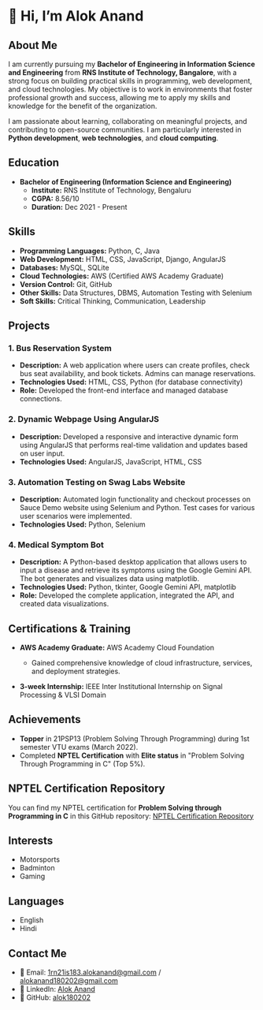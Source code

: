 # 👋 Hi, I’m Alok Anand

## About Me
I am currently pursuing my **Bachelor of Engineering in Information Science and Engineering** from **RNS Institute of Technology, Bangalore**, with a strong focus on building practical skills in programming, web development, and cloud technologies. My objective is to work in environments that foster professional growth and success, allowing me to apply my skills and knowledge for the benefit of the organization.

I am passionate about learning, collaborating on meaningful projects, and contributing to open-source communities. I am particularly interested in **Python development**, **web technologies**, and **cloud computing**.

## Education
- **Bachelor of Engineering (Information Science and Engineering)**
  - **Institute:** RNS Institute of Technology, Bengaluru
  - **CGPA:** 8.56/10
  - **Duration:** Dec 2021 - Present

## Skills
- **Programming Languages:** Python, C, Java
- **Web Development:** HTML, CSS, JavaScript, Django, AngularJS
- **Databases:** MySQL, SQLite
- **Cloud Technologies:** AWS (Certified AWS Academy Graduate)
- **Version Control:** Git, GitHub
- **Other Skills:** Data Structures, DBMS, Automation Testing with Selenium
- **Soft Skills:** Critical Thinking, Communication, Leadership

## Projects
### 1. Bus Reservation System
- **Description:** A web application where users can create profiles, check bus seat availability, and book tickets. Admins can manage reservations.
- **Technologies Used:** HTML, CSS, Python (for database connectivity)
- **Role:** Developed the front-end interface and managed database connections.

### 2. Dynamic Webpage Using AngularJS
- **Description:** Developed a responsive and interactive dynamic form using AngularJS that performs real-time validation and updates based on user input.
- **Technologies Used:** AngularJS, JavaScript, HTML, CSS

### 3. Automation Testing on Swag Labs Website
- **Description:** Automated login functionality and checkout processes on Sauce Demo website using Selenium and Python. Test cases for various user scenarios were implemented.
- **Technologies Used:** Python, Selenium

### 4. Medical Symptom Bot
- **Description:** A Python-based desktop application that allows users to input a disease and retrieve its symptoms using the Google Gemini API. The bot generates and visualizes data using matplotlib.
- **Technologies Used:** Python, tkinter, Google Gemini API, matplotlib
- **Role:** Developed the complete application, integrated the API, and created data visualizations.

## Certifications & Training
- **AWS Academy Graduate:** AWS Academy Cloud Foundation
  - Gained comprehensive knowledge of cloud infrastructure, services, and deployment strategies.
  
- **3-week Internship:** IEEE Inter Institutional Internship on Signal Processing & VLSI Domain

## Achievements
- **Topper** in 21PSP13 (Problem Solving Through Programming) during 1st semester VTU exams (March 2022).
- Completed **NPTEL Certification** with **Elite status** in "Problem Solving Through Programming in C" (Top 5%).

## NPTEL Certification Repository
You can find my NPTEL certification for **Problem Solving through Programming in C** in this GitHub repository: [NPTEL Certification Repository](https://github.com/alok180202/NPTEL.git)

## Interests
- Motorsports
- Badminton
- Gaming

## Languages
- English
- Hindi

## Contact Me
- 📧 Email: [1rn21is183.alokanand@gmail.com](mailto:1rn21is183.alokanand@gmail.com) / [alokanand180202@gmail.com](mailto:alokanand180202@gmail.com)
- 🔗 LinkedIn: [Alok Anand](https://www.linkedin.com/in/alokanand180202)
- 📂 GitHub: [alok180202](https://github.com/alok180202/alok180202)



<!---
alok180202/alok180202 is a ✨ special ✨ repository because its `README.md` (this file) appears on your GitHub profile.
You can click the Preview link to take a look at your changes.
--->
